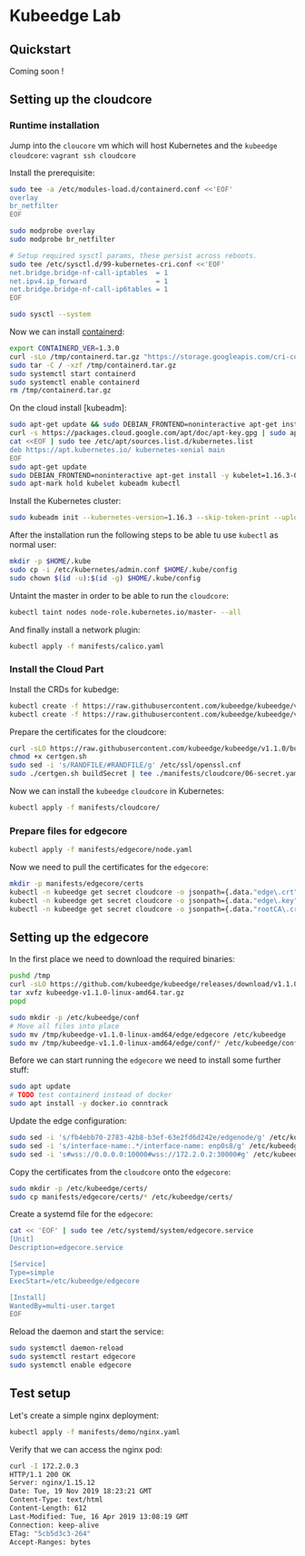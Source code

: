 # Kubeedge Lab

## Quickstart

Coming soon !

## Setting up the cloudcore

### Runtime installation

Jump into the `cloucore` vm which will host Kubernetes and the `kubeedge` `cloudcore`: `vagrant ssh cloudcore`

Install the prerequisite:

```bash
sudo tee -a /etc/modules-load.d/containerd.conf <<'EOF'
overlay
br_netfilter
EOF

sudo modprobe overlay
sudo modprobe br_netfilter

# Setup required sysctl params, these persist across reboots.
sudo tee /etc/sysctl.d/99-kubernetes-cri.conf <<'EOF'
net.bridge.bridge-nf-call-iptables  = 1
net.ipv4.ip_forward                 = 1
net.bridge.bridge-nf-call-ip6tables = 1
EOF

sudo sysctl --system
```

Now we can install [containerd](https://containerd.io):

```bash
export CONTAINERD_VER=1.3.0
curl -sLo /tmp/containerd.tar.gz "https://storage.googleapis.com/cri-containerd-release/cri-containerd-${CONTAINERD_VER}.linux-amd64.tar.gz"
sudo tar -C / -xzf /tmp/containerd.tar.gz
sudo systemctl start containerd
sudo systemctl enable containerd
rm /tmp/containerd.tar.gz
```

On the cloud install [kubeadm]:

```bash
sudo apt-get update && sudo DEBIAN_FRONTEND=noninteractive apt-get install -y apt-transport-https curl
curl -s https://packages.cloud.google.com/apt/doc/apt-key.gpg | sudo apt-key add -
cat <<EOF | sudo tee /etc/apt/sources.list.d/kubernetes.list
deb https://apt.kubernetes.io/ kubernetes-xenial main
EOF
sudo apt-get update
sudo DEBIAN_FRONTEND=noninteractive apt-get install -y kubelet=1.16.3-00 kubeadm=1.16.3-00 kubectl=1.16.3-00
sudo apt-mark hold kubelet kubeadm kubectl
```

Install the Kubernetes cluster:

```bash
sudo kubeadm init --kubernetes-version=1.16.3 --skip-token-print --upload-certs
```

After the installation run the following steps to be able tu use `kubectl` as normal user:

```bash
mkdir -p $HOME/.kube
sudo cp -i /etc/kubernetes/admin.conf $HOME/.kube/config
sudo chown $(id -u):$(id -g) $HOME/.kube/config
```

Untaint the master in order to be able to run the `cloudcore`:

```bash
kubectl taint nodes node-role.kubernetes.io/master- --all
```

And finally install a network plugin:

```bash
kubectl apply -f manifests/calico.yaml
```

### Install the Cloud Part

Install the CRDs for kubedge:

```bash
kubectl create -f https://raw.githubusercontent.com/kubeedge/kubeedge/v1.1.0/build/crds/devices/devices_v1alpha1_device.yaml
kubectl create -f https://raw.githubusercontent.com/kubeedge/kubeedge/v1.1.0/build/crds/devices/devices_v1alpha1_devicemodel.yaml
```

Prepare the certificates for the cloudcore:

```bash
curl -sLO https://raw.githubusercontent.com/kubeedge/kubeedge/v1.1.0/build/tools/certgen.sh
chmod +x certgen.sh
sudo sed -i 's/RANDFILE/#RANDFILE/g' /etc/ssl/openssl.cnf
sudo ./certgen.sh buildSecret | tee ./manifests/cloudcore/06-secret.yaml
```

Now we can install the `kubeedge` `cloudcore` in Kubernetes:

```bash
kubectl apply -f manifests/cloudcore/
```

### Prepare files for edgecore

```bash
kubectl apply -f manifests/edgecore/node.yaml
```

Now we need to pull the certificates for the `edgecore`:

```bash
mkdir -p manifests/edgecore/certs
kubectl -n kubeedge get secret cloudcore -o jsonpath={.data."edge\.crt"} | base64 -d > manifests/edgecore/certs/edge.crt
kubectl -n kubeedge get secret cloudcore -o jsonpath={.data."edge\.key"} | base64 -d > manifests/edgecore/certs/edge.key
kubectl -n kubeedge get secret cloudcore -o jsonpath={.data."rootCA\.crt"} | base64 -d > manifests/edgecore/certs/rootCA.crt
```

## Setting up the edgecore

In the first place we need to download the required binaries:

```bash
pushd /tmp
curl -sLO https://github.com/kubeedge/kubeedge/releases/download/v1.1.0/kubeedge-v1.1.0-linux-amd64.tar.gz
tar xvfz kubeedge-v1.1.0-linux-amd64.tar.gz
popd
```

```bash
sudo mkdir -p /etc/kubeedge/conf
# Move all files into place
sudo mv /tmp/kubeedge-v1.1.0-linux-amd64/edge/edgecore /etc/kubeedge
sudo mv /tmp/kubeedge-v1.1.0-linux-amd64/edge/conf/* /etc/kubeedge/conf
```

Before we can start running the `edgecore` we need to install some further stuff:

```bash
sudo apt update
# TODO test containerd instead of docker
sudo apt install -y docker.io conntrack
```

Update the edge configuration:

```bash
sudo sed -i 's/fb4ebb70-2783-42b8-b3ef-63e2fd6d242e/edgenode/g' /etc/kubeedge/conf/edge.yaml
sudo sed -i 's/interface-name:.*/interface-name: enp0s8/g' /etc/kubeedge/conf/edge.yaml
sudo sed -i 's#wss://0.0.0.0:10000#wss://172.2.0.2:30000#g' /etc/kubeedge/conf/edge.yaml
```

Copy the certificates from the `cloudcore` onto the `edgecore`:

```bash
sudo mkdir -p /etc/kubeedge/certs/
sudo cp manifests/edgecore/certs/* /etc/kubeedge/certs/
```

Create a systemd file for the `edgecore`:

```bash
cat << 'EOF' | sudo tee /etc/systemd/system/edgecore.service
[Unit]
Description=edgecore.service

[Service]
Type=simple
ExecStart=/etc/kubeedge/edgecore

[Install]
WantedBy=multi-user.target
EOF
```

Reload the daemon and start the service:

```bash
sudo systemctl daemon-reload
sudo systemctl restart edgecore
sudo systemctl enable edgecore
```

## Test setup

Let's create a simple nginx deployment:

```bash
kubectl apply -f manifests/demo/nginx.yaml
```

Verify that we can access the nginx pod:

```bash
curl -I 172.2.0.3
HTTP/1.1 200 OK
Server: nginx/1.15.12
Date: Tue, 19 Nov 2019 18:23:21 GMT
Content-Type: text/html
Content-Length: 612
Last-Modified: Tue, 16 Apr 2019 13:08:19 GMT
Connection: keep-alive
ETag: "5cb5d3c3-264"
Accept-Ranges: bytes
```
